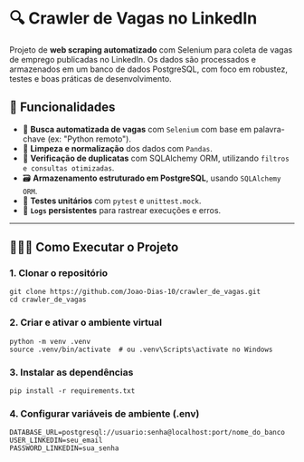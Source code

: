 # 🔍 Crawler de Vagas no LinkedIn

Projeto de **web scraping automatizado** com Selenium para coleta de vagas de emprego publicadas no LinkedIn. Os dados são processados e armazenados em um banco de dados PostgreSQL, com foco em robustez, testes e boas práticas de desenvolvimento.

## 🤖 Funcionalidades

- 🔎 **Busca automatizada de vagas** com `Selenium` com base em palavra-chave (ex: "Python remoto").
- 🧼 **Limpeza e normalização** dos dados com `Pandas`.
- 🧠 **Verificação de duplicatas** com SQLAlchemy ORM, utilizando `filtros e consultas otimizadas`.
- 🗃️ **Armazenamento estruturado em PostgreSQL**, usando `SQLAlchemy ORM`.
- 🧪 **Testes unitários** com `pytest` e `unittest.mock`.
- 📁 **`Logs` persistentes** para rastrear execuções e erros.

---

## 👨🏾‍💻 Como Executar o Projeto 

### 1. Clonar o repositório

```
git clone https://github.com/Joao-Dias-10/crawler_de_vagas.git
cd crawler_de_vagas
```

### 2. Criar e ativar o ambiente virtual

```
python -m venv .venv
source .venv/bin/activate  # ou .venv\Scripts\activate no Windows
```

### 3. Instalar as dependências

```
pip install -r requirements.txt
```

### 4. Configurar variáveis de ambiente (.env)

```
DATABASE_URL=postgresql://usuario:senha@localhost:port/nome_do_banco
USER_LINKEDIN=seu_email
PASSWORD_LINKEDIN=sua_senha
```



